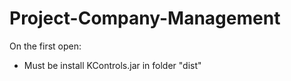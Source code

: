 # Project-Company-Management

On the first open:
  + Must be install KControls.jar in folder "dist"
